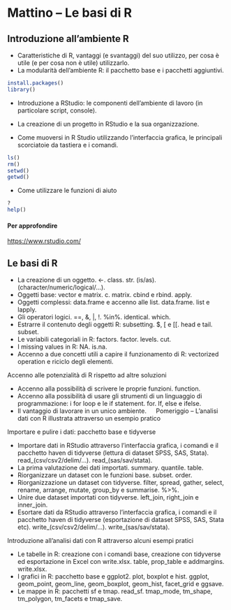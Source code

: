 # Mattino – Le basi di R


## Introduzione all’ambiente R


* Caratteristiche di R, vantaggi (e svantaggi) del suo utilizzo, per cosa è utile (e per cosa non è utile) utilizzarlo.
* La modularità dell’ambiente R: il pacchetto base e i pacchetti aggiuntivi.
```R
install.packages()
library()
```

* Introduzione a RStudio: le componenti dell’ambiente di lavoro (in particolare script, console).

* La creazione di un progetto in RStudio e la sua organizzazione.

* Come muoversi in R Studio utilizzando l’interfaccia grafica, le principali scorciatoie da tastiera e i comandi.
```R
ls()
rm()
setwd()
getwd()
```

* Come utilizzare le funzioni di aiuto
```R
?
help()
```

#### Per approfondire
https://www.rstudio.com/

## Le basi di R
* La creazione di un oggetto.
<-.
class.
str.
(is/as).(character/numeric/logical/...).
* Oggetti base: vector e matrix.
c.
matrix.
cbind e rbind.
apply.
* Oggetti complessi: data.frame e accenno alle list.
data.frame.
list e lapply.
* Gli operatori logici.
==, &, |, !.
%in%.
identical.
which.
* Estrarre il contenuto degli oggetti R: subsetting.
$, [ e [[.
head e tail.
subset.
* Le variabili categoriali in R: factors.
factor.
levels.
cut.
* I missing values in R: NA.
is.na.
* Accenno a due concetti utili a capire il funzionamento di R: vectorized operation e riciclo degli elementi.

Accenno alle potenzialità di R rispetto ad altre soluzioni
* Accenno alla possibilità di scrivere le proprie funzioni.
function.
* Accenno alla possibilità di usare gli strumenti di un linguaggio di programmazione: i for loop e le if statement.
for.
If, else e ifelse.
* Il vantaggio di lavorare in un unico ambiente.
 
Pomeriggio – L’analisi dati con R illustrata attraverso un esempio pratico

Importare e pulire i dati: pacchetto base e tidyverse
* Importare dati in RStudio attraverso l’interfaccia grafica, i comandi e il pacchetto haven di tidyverse (lettura di dataset SPSS, SAS, Stata).
read_(csv/csv2/delim/…).
read_(sas/sav/stata).
* La prima valutazione dei dati importati.
summary.
quantile.
table.
* Riorganizzare un dataset con le funzioni base.
subset.
order.
* Riorganizzazione un dataset con tidyverse.
filter, spread, gather, select, rename, arrange, mutate, group_by e summarise.
%>%.
* Unire due dataset importati con tidyverse.
left_join, right_join e inner_join.
* Esortare dati da RStudio attraverso l’interfaccia grafica, i comandi e il pacchetto haven di tidyverse (esportazione di dataset SPSS, SAS, Stata etc).
write_(csv/csv2/delim/…).
write_(sas/sav/stata).

Introduzione all’analisi dati con R attraverso alcuni esempi pratici
* Le tabelle in R: creazione con i comandi base, creazione con tidyverse ed esportazione in Excel con write.xlsx.
table, prop_table e addmargins.
write.xlsx.
* I grafici in R: pacchetto base e ggplot2.
plot, boxplot e hist.
ggplot, geom_point, geom_line, geom_boxplot, geom_hist, facet_grid e ggsave.
* Le mappe in R: pacchetti sf e tmap.
read_sf.
tmap_mode, tm_shape, tm_polygon, tm_facets e tmap_save.
